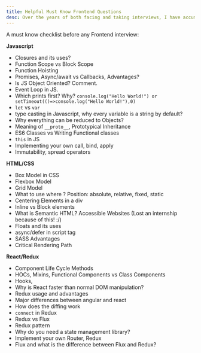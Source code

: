 ```yaml
---
title: Helpful Must Know Frontend Questions
desc: Over the years of both facing and taking interviews, I have accumulated a lot of questions that might help devs starting off with Frontend Development.
---
```


A must know checklist before any Frontend interview:


**Javascript**

- Closures and its uses?
- Function Scope vs Block Scope
- Function Hoisting
- Promises, Async/await vs Callbacks, Advantages?
- Is JS Object Oriented? Comment.
- Event Loop in JS. 
- Which prints first? Why?
 `console.log("Hello World!") or setTimeout(()=>console.log("Hello World!"),0)`
- `let` vs `var`
- type casting in Javascript, why every variable is a string by default?
- Why everything can be reduced to Objects?
- Meaning of `__proto__`, Prototypical Inheritance
- ES6 Classes vs Writing Functional classes
- `this` in JS
- Implementing your own call, bind, apply
- Immutability, spread operators

**HTML/CSS**

- Box Model in CSS
- Flexbox Model
- Grid Model
- What to use where ? Position: absolute, relative, fixed, static
- Centering Elements in a div
- Inline vs Block elements
- What is Semantic HTML? Accessible Websites (Lost an internship because of this! :/)
- Floats and its uses
- async/defer in script tag
- SASS Advantages
- Critical Rendering Path

**React/Redux**

- Component Life Cycle Methods
- HOCs, Mixins, Functional Components vs Class Components
- Hooks, 
- Why is React faster than normal DOM manipulation?
- Redux usage and advantages
- Major differences between angular and react
- How does the diffing work
- `connect` in Redux
- Redux vs Flux
- Redux pattern
- Why do you need a state management library?
- Implement your own Router, Redux
- Flux and what is the difference between Flux and Redux?

